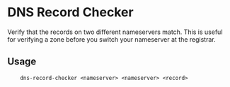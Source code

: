# DNS Record Checker

Verify that the records on two different nameservers match. This is useful for verifying a zone before you switch your nameserver at the registrar.


## Usage

```ShellSession
    dns-record-checker <nameserver> <nameserver> <record>
```
